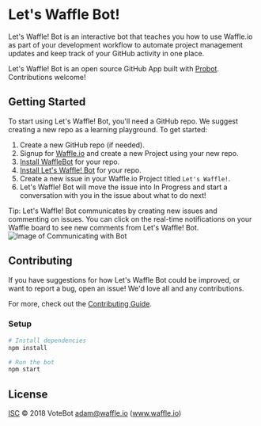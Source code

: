 # Let's Waffle Bot!

Let's Waffle! Bot is an interactive bot that teaches you how to use Waffle.io as part of your development workflow to automate project management updates and keep track of your GitHub activity in one place.

Let's Waffle! Bot is an open source GitHub App built with [Probot](https://github.com/probot/probot).  Contributions welcome!

## Getting Started

To start using Let's Waffle! Bot, you'll need a GitHub repo.  We suggest creating a new repo as a learning playground.  To get started:

1. Create a new GitHub repo (if needed).
1. Signup for [Waffle.io](https://www.waffle.io) and create a new Project using your new repo.
1. [Install WaffleBot](https://github.com/apps/wafflebot) for your repo.
1. [Install Let's Waffle! Bot](https://github.com/apps/let-s-waffle-io-bot) for your repo.
1. Create a new issue in your Waffle.io Project titled `Let's Waffle!`.  
1. Let's Waffle! Bot will move the issue into In Progress and start a conversation with you in the issue about what to do next!

Tip: Let's Waffle! Bot communicates by creating new issues and commenting on issues.  You can click on the real-time notifications on your Waffle board to see new comments from Let's Waffle! Bot.
![Image of Communicating with Bot](https://i.imgur.com/ucHYGbe.png)

## Contributing

If you have suggestions for how Let's Waffle Bot could be improved, or want to report a bug, open an issue! We'd love all and any contributions.

For more, check out the [Contributing Guide](CONTRIBUTING.md).

### Setup

```sh
# Install dependencies
npm install

# Run the bot
npm start
```

## License

[ISC](LICENSE) © 2018 VoteBot <adam@waffle.io> (www.waffle.io)
